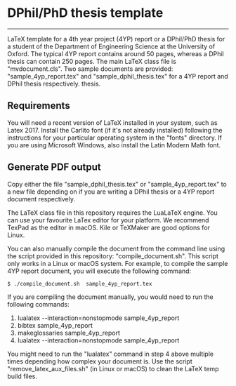 # DPhil/PhD thesis template
---

LaTeX template for a 4th year project (4YP) report or a
DPhil/PhD thesis for a student of the Department of Engineering Science at the
University of Oxford. The typical 4YP report contains around 50 pages, whereas a
DPhil thesis can contain 250 pages. The main LaTeX class file is "mvdocument.cls".
Two sample documents are provided: "sample_4yp_report.tex" and "sample_dphil_thesis.tex"
for a 4YP report and DPhil thesis respectively.
thesis.

Requirements
--

You will need a recent version of LaTeX installed in your system, such as
Latex 2017. Install the Carlito font (if it's not already installed) following
the instructions for your particular operating system in the "fonts"
directory. If you are using Microsoft Windows, also install the Latin Modern Math
font.

Generate PDF output
--

Copy either the file "sample_dphil_thesis.tex" or "sample_4yp_report.tex" to a
new file depending on if you are writing a DPhil thesis or a 4YP report document
respectively.

The LaTeX class file in this repository requires the LuaLaTeX engine.
You can use your favourite LaTex editor for your platform. We recommend
TexPad as the editor in macOS. Kile or TeXMaker are good
options for Linux.

You can also manually compile the document from the command line using the
script provided in this repository: "compile_document.sh". This script only
works in a Linux or macOS system. For example, to compile the sample 4YP report
document, you will execute the following command:

```shell
$ ./compile_document.sh  sample_4yp_report.tex
```

If you are compiling the document manually, you would need to run the
following commands:

1. lualatex  --interaction=nonstopmode sample_4yp_report
2. bibtex sample_4yp_report
3. makeglossaries sample_4yp_report
4. lualatex  --interaction=nonstopmode sample_4yp_report


You might need to run the "lualatex" command in step 4 above multiple times
depending how complex your document is. Use the script
"remove_latex_aux_files.sh" (in Linux or macOS) to clean the LaTeX temp build
files.
